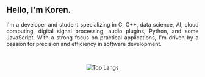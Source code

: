## Hello, I'm Koren.

<p align="justify">
I'm a developer and student specializing in C, C++, data science, AI, cloud computing, digital signal processing, audio plugins, Python, and some JavaScript. With a strong focus on practical applications, I'm driven by a passion for precision and efficiency in software development.
</p>

&nbsp;&nbsp;&nbsp;&nbsp;&nbsp;&nbsp;&nbsp;&nbsp;

<div style="display: flex; justify-content: center;">
    <div align="justify">
        <img src="https://github-readme-stats.vercel.app/api/top-langs/?username=k0src&layout=compact&theme=dark" alt="Top Langs"/>
    </div>
</div>